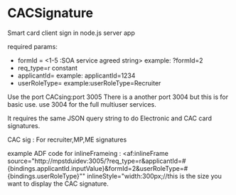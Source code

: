 CACSignature
============

Smart card client sign in node.js server app

required params:
* formId = <1-5 :SOA service agreed string> example: ?formId=2
* req_type=r constant
* applicantId=<SOA agreed string> example: applicantId=1234
* userRoleType= <SOA agreed string> example:userRoleType=Recruiter

Use the port CACsing:port 3005
There is a another port 3004 but this is for basic use. use 3004 for the full multiuser services.

It requires the same JSON query string to do Electronic and CAC card signatures.


CAC sig : For recruiter,MP,ME signatures

example ADF code for inlineFrameing :
<af:inlineFrame source="http://mpstduidev:3005/?req_type=r&applicantId=#
{bindings.applicantId.inputValue}&formId=2&userRoleType=#{bindings.userRoleType}""
inlineStyle="width:300px;//this is the size you want to display the CAC signature.


